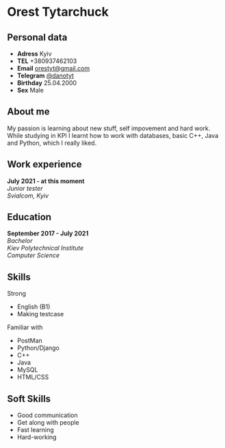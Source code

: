 # Orest Tytarchuck
## Personal data
- **Adress** Kyiv
- **TEL** +380937462103
- **Email** orestyt@gmail.com
- **Telegram** [@danotyt](https://t.me/danotyt)
- **Birthday** 25.04.2000
- **Sex** Male

## About me

My passion is learning about new stuff, self impovement and hard work. While studying in KPI I learnt how to work with databases, basic C++, Java and Python, which I really liked. 

## Work experience 

**July 2021 - at this moment**  
*Junior tester*  
*Svialcom, Kyiv*

## Education

**September 2017 - July 2021**  
*Bachelor*  
*Kiev Polytechnical Institute*  
*Computer Science*

## Skills
 Strong
- English (B1)
- Making testcase

 Familiar with
- PostMan 
- Python/Django
- C++
- Java
- MySQL
- HTML/CSS

## Soft Skills
- Good communication
- Get along with people
- Fast learning
- Hard-working
